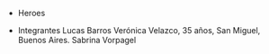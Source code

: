 * Heroes 

* Integrantes 
Lucas Barros 
Verónica Velazco, 35 años, San Miguel, Buenos Aires.
Sabrina Vorpagel 